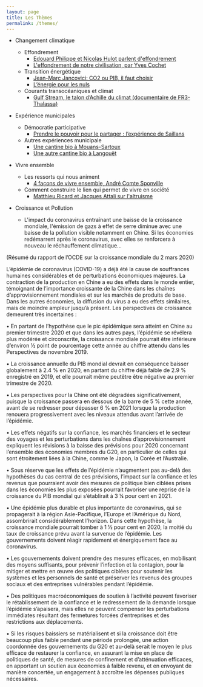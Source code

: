 ```yaml
---
layout: page
title: Les Thèmes
permalink: /themes/
---
```


- Changement climatique
  - Effondrement
    - [Edouard Philippe et Nicolas Hulot parlent d'effondrement](https://www.youtube.com/watch?v=j4esYh9WWwY)
    - [L'effondrement de notre civilisation, par Yves Cochet](https://www.youtube.com/watch?v=3NCrj_fa2hU)
  - Transition énergétique
    - [Jean-Marc Jancovici: CO2 ou PIB, il faut choisir](https://www.youtube.com/watch?v=Vjkq8V5rVy0)
    - [L’énergie pour les nuls](https://www.youtube.com/watch?v=IaQ-U-dP_7M)
  - Courants transocéaniques et climat
    - [Gulf Stream, le talon d’Achille du climat  (documentaire de FR3-Thalassa)](https://www.youtube.com/watch?v=CIJJ4X0cv94)  
  

- Expérience municipales
  - Démocratie participative
    - [Prendre le pouvoir pour le partager : l’expérience de Saillans](https://www.youtube.com/watch?v=0aJphwiaoNk)
  - Autres expériences municipale
    - [Une cantine bio à Mouans-Sartoux](https://www.youtube.com/watch?v=Yfy4xgSCI30)
    - [Une autre cantine bio à Langouët](https://www.youtube.com/watch?v=YqC2w3Q1jKM)
  

- Vivre ensemble
  - Les ressorts qui nous animent
    - [4 façons de vivre ensemble, André Comte Sponville](https://www.youtube.com/watch?v=1Tdl89vfdV0)
  - Comment construire le lien qui permet de vivre en société
    - [Matthieu Ricard et Jacques Attali sur l'altruisme](https://www.youtube.com/watch?v=cmMcNIVMkZU)
    
- Croissance et Pollution    
  - L'impact du coronavirus entraînant une baisse de la croissance mondiale, l'émission de gazs à effet de serre diminue avec une baisse de la pollution visible notamment en Chine. Si les économies redémarrent après le coronavirus, avec elles se renforcera à nouveau le réchauffement climatique... 

(Résumé du rapport de l’OCDE sur la croissance mondiale du 2 mars 2020)

L’épidémie de coronavirus (COVID-19) a déjà été la cause de souffrances humaines considérables et de perturbations économiques majeures. La contraction de la production en Chine a eu des effets dans le monde entier, témoignant de l’importance croissante de la Chine dans les chaînes d’approvisionnement mondiales et sur les marchés de produits de base. 
Dans les autres économies, la diffusion du virus a eu des effets similaires, mais de moindre ampleur jusqu’à présent. Les perspectives de croissance demeurent très incertaines : 

• En partant de l’hypothèse que le pic épidémique sera atteint en Chine au premier trimestre 2020 et que dans les autres pays, l’épidémie se révélera plus modérée et circonscrite, la croissance mondiale pourrait être inférieure d’environ ½ point de pourcentage cette année au chiffre attendu dans les Perspectives de novembre 2019. 

• La croissance annuelle du PIB mondial devrait en conséquence baisser globalement à 2.4 % en 2020, en partant du chiffre déjà faible de 2.9 % enregistré en 2019, et elle pourrait même peutêtre être négative au premier trimestre de 2020. 

• Les perspectives pour la Chine ont été dégradées significativement, puisque la croissance passera en dessous de la barre de 5 % cette année, avant de se redresser pour dépasser 6 % en 2021 lorsque la production renouera progressivement avec les niveaux attendus avant l’arrivée de l’épidémie. 

• Les effets négatifs sur la confiance, les marchés financiers et le secteur des voyages et les perturbations dans les chaînes d’approvisionnement expliquent les révisions à la baisse des prévisions pour 2020 concernant l’ensemble des économies membres du G20, en particulier de celles qui sont étroitement liées à la Chine, comme le Japon, la Corée et l’Australie. 

• Sous réserve que les effets de l’épidémie n’augmentent pas au-delà des hypothèses du cas central de ces prévisions, l’impact sur la confiance et les revenus que pourraient avoir des mesures de politique bien ciblées prises dans les économies les plus exposées pourrait favoriser une reprise de la croissance du PIB mondial qui s’établirait à 3 ¼ pour cent en 2021. 

• Une épidémie plus durable et plus importante de coronavirus, qui se propagerait à la région Asie-Pacifique, l’Europe et l’Amérique du Nord, assombrirait considérablement l’horizon. Dans cette hypothèse, la croissance mondiale pourrait tomber à 1 ½ pour cent en 2020, la moitié du taux de croissance prévu avant la survenue de l’épidémie. Les gouvernements doivent réagir rapidement et énergiquement face au coronavirus. 

• Les gouvernements doivent prendre des mesures efficaces, en mobilisant des moyens suffisants, pour prévenir l’infection et la contagion, pour la mitiger et mettre en œuvre des politiques ciblées pour soutenir les systèmes et les personnels de santé et préserver les revenus des groupes sociaux et des entreprises vulnérables pendant l’épidémie. 

• Des politiques macroéconomiques de soutien à l’activité peuvent favoriser le rétablissement de la confiance et le redressement de la demande lorsque l’épidémie s’apaisera, mais elles ne peuvent compenser les perturbations immédiates résultant des fermetures forcées d’entreprises et des restrictions aux déplacements.
 
• Si les risques baissiers se matérialisent et si la croissance doit être beaucoup plus faible pendant une période prolongée, une action coordonnée des gouvernements du G20 et au-delà serait le moyen le plus efficace de restaurer la confiance, en assurant la mise en place de politiques de santé, de mesures de confinement et d’atténuation efficaces, en apportant un soutien aux économies à faible revenu, et en envoyant de manière concertée, un engagement à accroître les dépenses publiques nécessaires.

